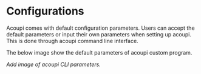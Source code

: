 # Configurations

Acoupi comes with default configuration parameters. Users can accept the default parameters or input their own parameters when setting up acoupi. This is done through acoupi command line interface. 

The below image show the default parameters of acoupi custom program. 

*Add image of acoupi CLI parameters.*